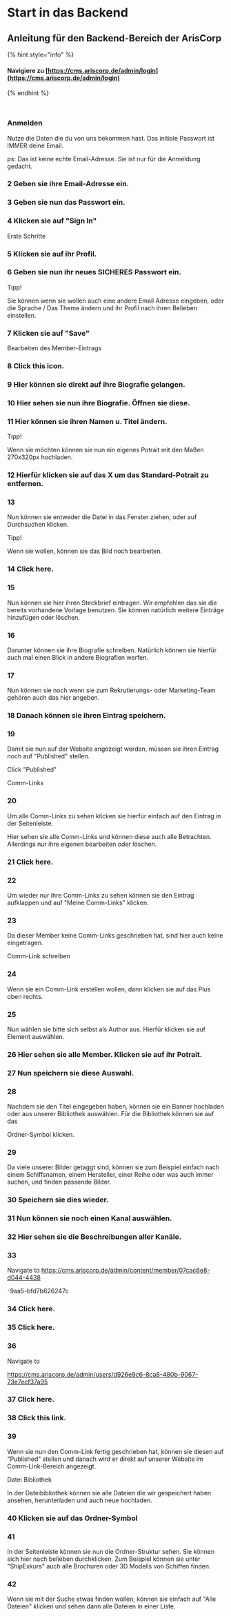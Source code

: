 # Start in das Backend

## Anleitung für den Backend-Bereich der ArisCorp



{% hint style="info" %}
#### Navigiere zu [https://cms.ariscorp.de/admin/login](https://cms.ariscorp.de/admin/login)
{% endhint %}

<figure><img src="../.gitbook/assets/scribehow.com_shared_Anleitung_fur_den_Backend-Bereich_der_ArisCorp__U2cXg4X3Sk2MeDhxzXYBBQ_back_to=browser.png" alt=""><figcaption></figcaption></figure>

<figure><img src="../.gitbook/assets/CleanShot 2022-10-14 at 21.05.47.png" alt=""><figcaption></figcaption></figure>

### Anmelden

Nutze die Daten die du von uns bekommen hast. Das initiale Passwort ist IMMER deine Email.

ps: Das ist keine echte Email-Adresse. Sie ist nur für die Anmeldung gedacht.

### 2 Geben sie ihre Email-Adresse ein.

### 3 Geben sie nun das Passwort ein.

### 4 Klicken sie auf "Sign In"

Erste Schritte

### 5 Klicken sie auf ihr Profil.

### 6 Geben sie nun ihr neues SICHERES Passwort ein.

Tipp!

Sie können wenn sie wollen auch eine andere Email Adresse eingeben, oder die Sprache / Das Theme ändern und ihr Profil nach ihren Belieben einstellen.

### 7 Klicken sie auf "Save"

Bearbeiten des Member-Eintrags

### 8 Click this icon.

### 9 Hier können sie direkt auf ihre Biografie gelangen.

### 10 Hier sehen sie nun ihre Biografie. Öffnen sie diese.

### 11 Hier können sie ihren Namen u. Titel ändern.

Tipp!

Wenn sie möchten können sie nun ein eigenes Potrait mit den Maßen 270x320px hochladen.

### 12 Hierfür klicken sie auf das X um das Standard-Potrait zu entfernen.

### 13

Nun können sie entweder die Datei in das Fenster ziehen, oder auf Durchsuchen klicken.

Tipp!

Wenn sie wollen, können sie das Bild noch bearbeiten.

### 14 Click here.

### 15

Nun können sie hier ihren Steckbrief eintragen. Wir empfehlen das sie die bereits vorhandene Vorlage benutzen. Sie können natürlich weitere Einträge hinzufügen oder löschen.

### 16

Darunter können sie ihre Biografie schreiben. Natürlich können sie hierfür auch mal einen Blick in andere Biografien werfen.

### 17

Nun können sie noch wenn sie zum Rekrutierungs- oder Marketing-Team gehören auch das hier angeben.

### 18 Danach können sie ihren Eintrag speichern.

### 19

Damit sie nun auf der Website angezeigt werden, müssen sie ihren Eintrag noch auf "Published" stellen.

Click "Published"

Comm-Links

### 20

Um alle Comm-Links zu sehen klicken sie hierfür einfach auf den Eintrag in der Seitenleiste.

Hier sehen sie alle Comm-Links und können diese auch alle Betrachten. Allerdings nur ihre eigenen bearbeiten oder löschen.

### 21 Click here.

### 22

Um wieder nur ihre Comm-Links zu sehen können sie den Eintrag aufklappen und auf "Meine Comm-Links" klicken.

### 23

Da dieser Member keine Comm-Links geschrieben hat, sind hier auch keine eingetragen.

Comm-Link schreiben

### 24

Wenn sie ein Comm-Link erstellen wollen, dann klicken sie auf das Plus oben rechts.

### 25

Nun wählen sie bitte sich selbst als Author aus. Hierfür klicken sie auf Element auswählen.

### 26 Hier sehen sie alle Member. Klicken sie auf ihr Potrait.

### 27 Nun speichern sie diese Auswahl.

### 28

Nachdem sie den Titel eingegeben haben, können sie ein Banner hochladen oder aus unserer Bibliothek auswählen. Für die Bibliothek können sie auf das

Ordner-Symbol klicken.

### 29

Da viele unserer Bilder getaggt sind, können sie zum Beispiel einfach nach einem Schiffsnamen, einem Hersteller, einer Reihe oder was auch immer suchen, und finden passende Bilder.

### 30 Speichern sie dies wieder.

### 31 Nun können sie noch einen Kanal auswählen.

### 32 Hier sehen sie die Beschreibungen aller Kanäle.

### 33

Navigate to https://cms.ariscorp.de/admin/content/member/07cac6e8-d044-4438

\-9aa5-bfd7b626247c

### 34 Click here.

### 35 Click here.

### 36

Navigate to

https://cms.ariscorp.de/admin/users/d926e9c6-8ca8-480b-9067-73e7ecf37a95

### 37 Click here.

### 38 Click this link.

### 39

Wenn sie nun den Comm-Link fertig geschrieben hat, können sie diesen auf "Published" stellen und danach wird er direkt auf unserer Website im Comm-Link-Bereich angezeigt.

Datei Bibliothek

In der Dateibibliothek können sie alle Dateien die wir gespeichert haben ansehen, herunterladen und auch neue hochladen.

### 40 Klicken sie auf das Ordner-Symbol

### 41

In der Seitenleiste können sie nun die Ordner-Struktur sehen. Sie können sich hier nach belieben durchklicken. Zum Beispiel können sie unter "ShipExkurs" auch alle Brochuren oder 3D Modells von Schiffen finden.

### 42

Wenn sie mit der Suche etwas finden wollen, können sie einfach auf "Alle Dateien" klicken und sehen dann alle Dateien in einer Liste.

